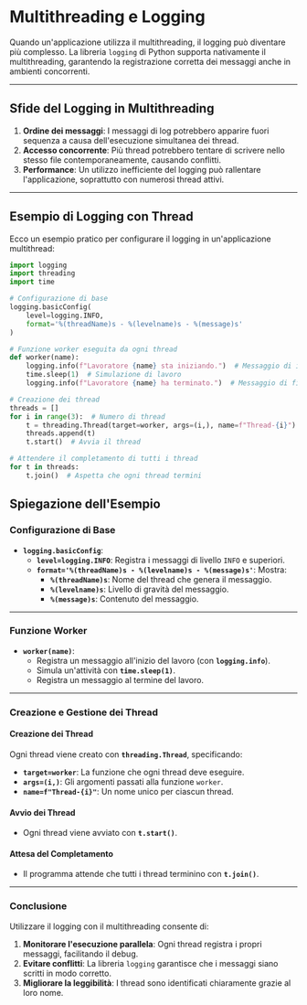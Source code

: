 # Multithreading e Logging

Quando un'applicazione utilizza il multithreading, il logging può diventare più complesso. La libreria `logging` di Python supporta nativamente il multithreading, garantendo la registrazione corretta dei messaggi anche in ambienti concorrenti.

---

## Sfide del Logging in Multithreading

1. **Ordine dei messaggi**: I messaggi di log potrebbero apparire fuori sequenza a causa dell'esecuzione simultanea dei thread.
2. **Accesso concorrente**: Più thread potrebbero tentare di scrivere nello stesso file contemporaneamente, causando conflitti.
3. **Performance**: Un utilizzo inefficiente del logging può rallentare l'applicazione, soprattutto con numerosi thread attivi.

---

## Esempio di Logging con Thread

Ecco un esempio pratico per configurare il logging in un'applicazione multithread:

```python
import logging
import threading
import time

# Configurazione di base
logging.basicConfig(
    level=logging.INFO,
    format='%(threadName)s - %(levelname)s - %(message)s'
)

# Funzione worker eseguita da ogni thread
def worker(name):
    logging.info(f"Lavoratore {name} sta iniziando.")  # Messaggio di inizio
    time.sleep(1)  # Simulazione di lavoro
    logging.info(f"Lavoratore {name} ha terminato.")  # Messaggio di fine

# Creazione dei thread
threads = []
for i in range(3):  # Numero di thread
    t = threading.Thread(target=worker, args=(i,), name=f"Thread-{i}")
    threads.append(t)
    t.start()  # Avvia il thread

# Attendere il completamento di tutti i thread
for t in threads:
    t.join()  # Aspetta che ogni thread termini
```

## Spiegazione dell'Esempio

### **Configurazione di Base**
- **`logging.basicConfig`**:
  - **`level=logging.INFO`**: Registra i messaggi di livello `INFO` e superiori.
  - **`format='%(threadName)s - %(levelname)s - %(message)s'`**: Mostra:
    - **`%(threadName)s`**: Nome del thread che genera il messaggio.
    - **`%(levelname)s`**: Livello di gravità del messaggio.
    - **`%(message)s`**: Contenuto del messaggio.

---

### **Funzione Worker**
- **`worker(name)`**:
  - Registra un messaggio all'inizio del lavoro (con **`logging.info`**).
  - Simula un'attività con **`time.sleep(1)`**.
  - Registra un messaggio al termine del lavoro.

---

### **Creazione e Gestione dei Thread**

#### **Creazione dei Thread**
Ogni thread viene creato con **`threading.Thread`**, specificando:
- **`target=worker`**: La funzione che ogni thread deve eseguire.
- **`args=(i,)`**: Gli argomenti passati alla funzione `worker`.
- **`name=f"Thread-{i}"`**: Un nome unico per ciascun thread.

#### **Avvio dei Thread**
- Ogni thread viene avviato con **`t.start()`**.

#### **Attesa del Completamento**
- Il programma attende che tutti i thread terminino con **`t.join()`**.

---

### **Conclusione**
Utilizzare il logging con il multithreading consente di:
1. **Monitorare l'esecuzione parallela**: Ogni thread registra i propri messaggi, facilitando il debug.
2. **Evitare conflitti**: La libreria `logging` garantisce che i messaggi siano scritti in modo corretto.
3. **Migliorare la leggibilità**: I thread sono identificati chiaramente grazie al loro nome.